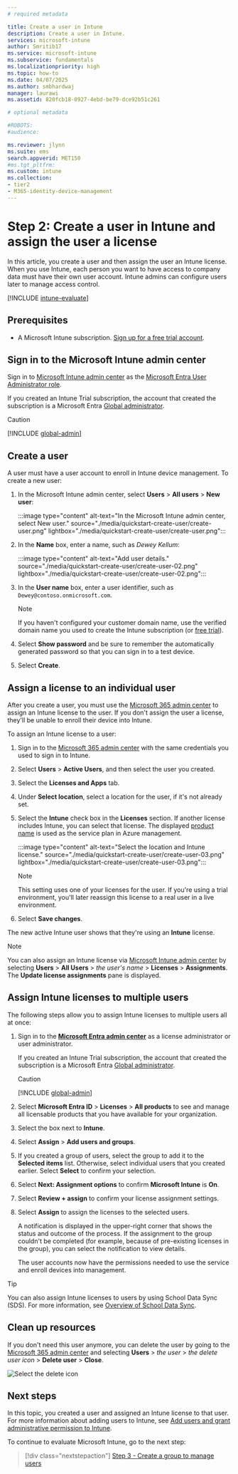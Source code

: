 ```yaml
---
# required metadata

title: Create a user in Intune
description: Create a user in Intune.
services: microsoft-intune
author: Smritib17
ms.service: microsoft-intune
ms.subservice: fundamentals
ms.localizationpriority: high
ms.topic: how-to
ms.date: 04/07/2025
ms.author: smbhardwaj
manager: laurawi
ms.assetid: 820fcb18-0927-4ebd-be79-dce92b51c261

# optional metadata

#ROBOTS:
#audience:

ms.reviewer: jlynn
ms.suite: ems
search.appverid: MET150
#ms.tgt_pltfrm:
ms.custom: intune
ms.collection:
- tier2
- M365-identity-device-management
---
```


# Step 2: Create a user in Intune and assign the user a license

In this article, you create a user and then assign the user an Intune license. When you use Intune, each person you want to have access to company data must have their own user account. Intune admins can configure users later to manage access control.

[!INCLUDE [intune-evaluate](../includes/intune-evaluate.md)]

## Prerequisites

- A Microsoft Intune subscription. [Sign up for a free trial account](../fundamentals/free-trial-sign-up.md).

## Sign in to the Microsoft Intune admin center

Sign in to [Microsoft Intune admin center](https://go.microsoft.com/fwlink/?linkid=2109431) as the [Microsoft Entra User Administrator role](/entra/identity/role-based-access-control/permissions-reference#user-administrator).

If you created an Intune Trial subscription, the account that created the subscription is a Microsoft Entra [Global administrator](/entra/identity/role-based-access-control/permissions-reference#global-administrator).

> [!CAUTION]  
> [!INCLUDE [global-admin](../includes/global-admin.md)]

## Create a user

A user must have a user account to enroll in Intune device management. To create a new user:

1. In the Microsoft Intune admin center, select **Users** > **All users** > **New user**:

   :::image type="content" alt-text="In the Microsoft Intune admin center, select New user." source="./media/quickstart-create-user/create-user.png" lightbox="./media/quickstart-create-user/create-user.png":::

1. In the **Name** box, enter a name, such as *Dewey Kellum*:

   :::image type="content" alt-text="Add user details." source="./media/quickstart-create-user/create-user-02.png" lightbox="./media/quickstart-create-user/create-user-02.png":::

1. In the **User name** box, enter a user identifier, such as `Dewey@contoso.onmicrosoft.com`.

    > [!NOTE]
    > If you haven't configured your customer domain name, use the verified domain name you used to create the Intune subscription (or [free trial](free-trial-sign-up.md#sign-up-for-a-microsoft-intune-free-trial)). 

4. Select **Show password** and be sure to remember the automatically generated password so that you can sign in to a test device.
5. Select **Create**.

## Assign a license to an individual user

After you create a user, you must use the [Microsoft 365 admin center](https://go.microsoft.com/fwlink/p/?LinkId=698854) to assign an Intune license to the user. If you don't assign the user a license, they'll be unable to enroll their device into Intune.

To assign an Intune license to a user:

1. Sign in to the [Microsoft 365 admin center](https://go.microsoft.com/fwlink/p/?LinkId=698854) with the same credentials you used to sign in to Intune.
2. Select **Users** > **Active Users**, and then select the user you created.
3. Select the **Licenses and Apps** tab.
4. Under **Select location**, select a location for the user, if it's not already set.
2. Select the **Intune** check box in the **Licenses** section. If another license includes Intune, you can select that license. The displayed [product name](/azure/active-directory/users-groups-roles/licensing-service-plan-reference) is used as the service plan in Azure management.

   :::image type="content" alt-text="Select the location and Intune license." source="./media/quickstart-create-user/create-user-03.png" lightbox="./media/quickstart-create-user/create-user-03.png":::

   > [!NOTE]
   > This setting uses one of your licenses for the user. If you're using a trial environment, you'll later reassign this license to a real user in a live environment.

6. Select **Save changes**.

The new active Intune user shows that they're using an **Intune** license.

> [!NOTE]
> You can also assign an Intune license via [Microsoft Intune admin center](https://go.microsoft.com/fwlink/?linkid=2109431) by selecting **Users** > **All Users** > *the user's name* > **Licenses** > **Assignments**. The **Update license assignments** pane is displayed. 

## Assign Intune licenses to multiple users

The following steps allow you to assign Intune licenses to multiple users all at once:

1. Sign in to the [**Microsoft Entra admin center**](https://aad.portal.azure.com) as a license administrator or user administrator.

    If you created an Intune Trial subscription, the account that created the subscription is a Microsoft Entra [Global administrator](/entra/identity/role-based-access-control/permissions-reference#global-administrator).

    > [!CAUTION]
    > [!INCLUDE [global-admin](../includes/global-admin.md)]

2. Select **Microsoft Entra ID** > **Licenses** > **All products** to see and manage all licensable products that you have available for your organization.
3. Select the box next to **Intune**.
4. Select **Assign** > **Add users and groups**.
5. If you created a group of users, select the group to add it to the **Selected items** list. Otherwise, select individual users that you created earlier. Select **Select** to confirm your selection.
6. Select **Next: Assignment options** to confirm **Microsoft Intune** is **On**.
7. Select **Review + assign** to confirm your license assignment settings.
8. Select **Assign** to assign the licenses to the selected users.

   A notification is displayed in the upper-right corner that shows the status and outcome of the process. If the assignment to the group couldn't be completed (for example, because of pre-existing licenses in the group), you can select the notification to view details.

   The user accounts now have the permissions needed to use the service and enroll devices into management.

> [!TIP]
> You can also assign Intune licenses to users by using School Data Sync (SDS). For more information, see [Overview of School Data Sync](https://support.office.com/article/Overview-of-School-Data-Sync-and-Classroom-f3d1147b-4ade-4905-8518-508e729f2e91).

## Clean up resources

If you don't need this user anymore, you can delete the user by going to the [Microsoft 365 admin center](https://go.microsoft.com/fwlink/p/?LinkId=698854) and selecting **Users** > *the user* > *the delete user icon* > **Delete user** > **Close**.

   ![Select the delete icon](./media/quickstart-create-user/create-user-04.png)

## Next steps

In this topic, you created a user and assigned an Intune license to that user. For more information about adding users to Intune, see [Add users and grant administrative permission to Intune](users-add.md).

To continue to evaluate Microsoft Intune, go to the next step:

> [!div class="nextstepaction"]
> [Step 3 - Create a group to manage users](quickstart-create-group.md)

